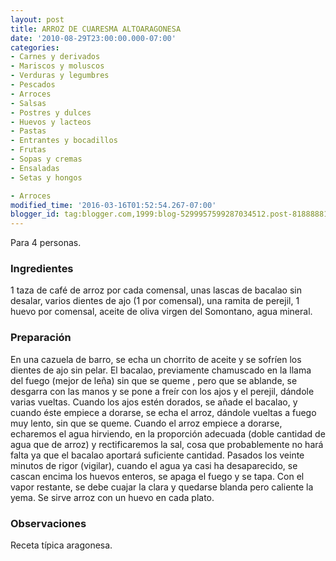 ```yaml
---
layout: post
title: ARROZ DE CUARESMA ALTOARAGONESA
date: '2010-08-29T23:00:00.000-07:00'
categories:
- Carnes y derivados
- Mariscos y moluscos
- Verduras y legumbres
- Pescados
- Arroces
- Salsas
- Postres y dulces
- Huevos y lacteos
- Pastas
- Entrantes y bocadillos
- Frutas
- Sopas y cremas
- Ensaladas
- Setas y hongos

- Arroces
modified_time: '2016-03-16T01:52:54.267-07:00'
blogger_id: tag:blogger.com,1999:blog-5299957599287034512.post-8188888100415262473
---
```


Para 4 personas.

<h3>Ingredientes</h3>

1 taza de café de arroz por cada comensal, unas lascas de bacalao sin desalar, varios dientes de ajo (1 por comensal), una ramita de perejil, 1 huevo por comensal, aceite de oliva virgen del Somontano, agua mineral.

<h3>Preparación</h3>

En una cazuela de barro, se echa un chorrito de aceite y se sofríen los dientes de ajo sin pelar. El bacalao, previamente chamuscado en la llama del fuego (mejor de leña) sin que se queme , pero que se ablande, se desgarra con las manos y se pone a freír con los ajos y el perejil, dándole varias vueltas. Cuando los ajos estén dorados, se añade el bacalao, y cuando éste empiece a dorarse, se echa el arroz, dándole vueltas a fuego muy lento, sin que se queme. Cuando el arroz empiece a dorarse, echaremos el agua hirviendo, en la proporción adecuada (doble cantidad de agua que de arroz) y rectificaremos la sal, cosa que probablemente no hará falta ya que el bacalao aportará suficiente cantidad. Pasados los veinte minutos de rigor (vigilar), cuando el agua ya casi ha desaparecido, se cascan encima los huevos enteros, se apaga el fuego y se tapa. Con el vapor restante, se debe cuajar la clara y quedarse blanda pero caliente la yema. Se sirve arroz con un huevo en cada plato.

<h3>Observaciones</h3>

Receta típica aragonesa.

